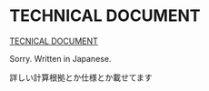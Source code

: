 # TECHNICAL DOCUMENT

[TECNICAL DOCUMENT](XYMFIT_Technical_Document.pdf)

Sorry. Written in Japanese.

詳しい計算根拠とか仕様とか載せてます
